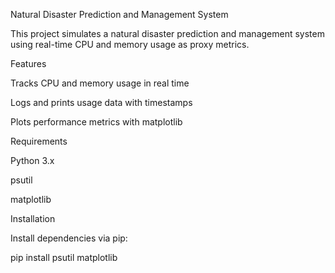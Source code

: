 Natural Disaster Prediction and Management System

This project simulates a natural disaster prediction and management system using real-time CPU and memory usage as proxy metrics.

Features

Tracks CPU and memory usage in real time

Logs and prints usage data with timestamps

Plots performance metrics with matplotlib

Requirements

Python 3.x

psutil

matplotlib

Installation

Install dependencies via pip:

pip install psutil matplotlib
